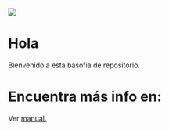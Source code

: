 
<img src="https://i.imgur.com/qnbYimy.png">

# Hola
Bienvenido a esta basofia de repositorio.

# Encuentra más info en: 
Ver [manual.](docs/Info.md)
